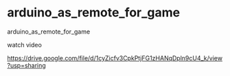 # arduino_as_remote_for_game
arduino_as_remote_for_game


watch video

https://drive.google.com/file/d/1cyZicfv3CpkPtjFG1zHANqDpln9cU4_k/view?usp=sharing
